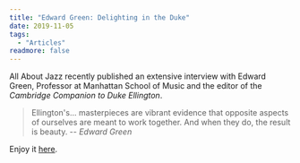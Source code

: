```yaml
---
title: "Edward Green: Delighting in the Duke"
date: 2019-11-05
tags:
  - "Articles"
readmore: false
---
```


All About Jazz recently published an extensive interview with Edward Green, Professor at Manhattan School of Music and the editor of the *Cambridge Companion to Duke Ellington*.

> Ellington's... masterpieces are vibrant evidence that opposite aspects of
> ourselves are meant to work together. And when they do, the result is beauty.
> -- *Edward Green*

Enjoy it [here](https://www.allaboutjazz.com/edward-green-delighting-in-the-duke-duke-ellington-by-douglas-groothuis.php).

<!--more-->
